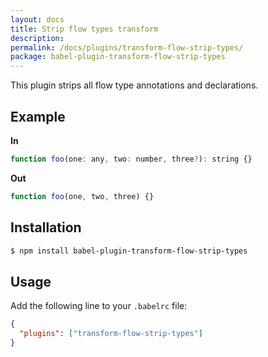 ```yaml
---
layout: docs
title: Strip flow types transform
description:
permalink: /docs/plugins/transform-flow-strip-types/
package: babel-plugin-transform-flow-strip-types
---
```


This plugin strips all flow type annotations and declarations.

## Example

**In**

```javascript
function foo(one: any, two: number, three?): string {}
```

**Out**

```javascript
function foo(one, two, three) {}
```

## Installation

```sh
$ npm install babel-plugin-transform-flow-strip-types
```

## Usage

Add the following line to your `.babelrc` file:

```json
{
  "plugins": ["transform-flow-strip-types"]
}
```

